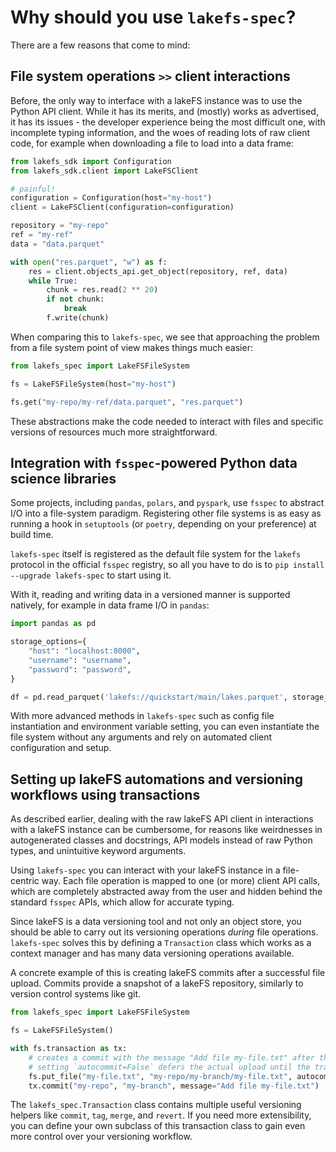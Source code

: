 # Why should you use `lakefs-spec`?

There are a few reasons that come to mind:

## File system operations `>>` client interactions

Before, the only way to interface with a lakeFS instance was to use the Python API client. While it has its merits,
and (mostly) works as advertised, it has its issues - the developer experience being the most difficult one, with incomplete
typing information, and the woes of reading lots of raw client code, for example when downloading a file to load into a data frame:

```python
from lakefs_sdk import Configuration
from lakefs_sdk.client import LakeFSClient

# painful!
configuration = Configuration(host="my-host")
client = LakeFSClient(configuration=configuration)

repository = "my-repo"
ref = "my-ref"
data = "data.parquet"

with open("res.parquet", "w") as f:
    res = client.objects_api.get_object(repository, ref, data)
    while True:
        chunk = res.read(2 ** 20)
        if not chunk:
            break
        f.write(chunk)
```

When comparing this to `lakefs-spec`, we see that approaching the problem from a file system point of view makes things much easier:

```python
from lakefs_spec import LakeFSFileSystem

fs = LakeFSFileSystem(host="my-host")

fs.get("my-repo/my-ref/data.parquet", "res.parquet")
```

These abstractions make the code needed to interact with files and specific versions of resources much more straightforward.

## Integration with `fsspec`-powered Python data science libraries

Some projects, including `pandas`, `polars`, and `pyspark`, use `fsspec` to abstract I/O into a file-system paradigm.
Registering other file systems is as easy as running a hook in `setuptools` (or `poetry`, depending on your preference)
at build time.

`lakefs-spec` itself is registered as the default file system for the `lakefs` protocol in the official `fsspec` registry,
so all you have to do is to `pip install --upgrade lakefs-spec` to start using it.

With it, reading and writing data in a versioned manner is supported natively, for example in data frame I/O in `pandas`:

```python
import pandas as pd

storage_options={
    "host": "localhost:8000",
    "username": "username",
    "password": "password",
}

df = pd.read_parquet('lakefs://quickstart/main/lakes.parquet', storage_options=storage_options)
```

With more advanced methods in `lakefs-spec` such as config file instantiation and environment variable setting,
you can even instantiate the file system without any arguments and rely on automated client configuration and setup.

## Setting up lakeFS automations and versioning workflows using transactions

As described earlier, dealing with the raw lakeFS API client in interactions with a lakeFS instance can be cumbersome, for reasons like
weirdnesses in autogenerated classes and docstrings, API models instead of raw Python types, and unintuitive keyword
arguments.

Using `lakefs-spec` you can interact with your lakeFS instance in a file-centric way. Each file operation is mapped to
one (or more) client API calls, which are completely abstracted away from the user and hidden behind the standard `fsspec`
APIs, which allow for accurate typing.

Since lakeFS is a data versioning tool and not only an object store, you should be able to carry out its versioning operations _during_
file operations. `lakefs-spec` solves this by defining a `Transaction` class which works as a context manager and has many data versioning operations available.

A concrete example of this is creating lakeFS commits after a successful file upload.
Commits provide a snapshot of a lakeFS repository, similarly to version control systems like git.

```python
from lakefs_spec import LakeFSFileSystem

fs = LakeFSFileSystem()

with fs.transaction as tx:
    # creates a commit with the message "Add file my-file.txt" after the file put.
    # setting `autocommit=False` defers the actual upload until the transaction has finished.
    fs.put_file("my-file.txt", "my-repo/my-branch/my-file.txt", autocommit=False)
    tx.commit("my-repo", "my-branch", message="Add file my-file.txt")
```

The `lakefs_spec.Transaction` class contains multiple useful versioning helpers like `commit`, `tag`, `merge`, and `revert`.
If you need more extensibility, you can define your own subclass of this transaction class to gain even more control over
your versioning workflow.
